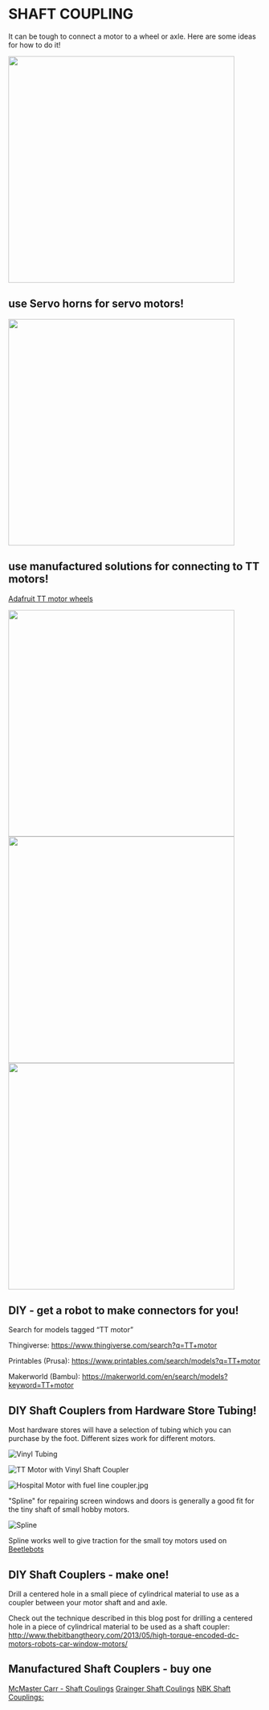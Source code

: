 # SHAFT COUPLING
It can be tough to connect a motor to a wheel or axle. Here are some ideas for how to do it!

<img src="/ShaftCoupling/images/motor_SingleStageDrive.jpg" width="450">


## use Servo horns for servo motors!

<!-- ![Servo Horns](images/servoHorns.jpg) -->
<img src="/ShaftCoupling/images/servoHorns.jpg" width="450">



## use manufactured solutions for connecting to TT motors!

[Adafruit TT motor wheels](https://www.adafruit.com/search?q=TT+motor+wheel)

<!-- ![TTmotor Paddle Wheel](images/TTmotor_paddleWheel.jpg) -->
<img src="/ShaftCoupling/images/TTmotor_paddleWheel.jpg" width="450">

<!-- ![TTmotor Pulley Wheel](images/TTmotor_pulleyWheel.jpg) -->
<img src="/ShaftCoupling//images/TTmotor_pulleyWheel.jpg" width="450">

<img src="/ShaftCoupling/images/TTmotor_TechnicsWheel.jpg" width="450">



## DIY - get a robot to make connectors for you!

Search for models tagged “TT motor”

Thingiverse: https://www.thingiverse.com/search?q=TT+motor

Printables (Prusa): https://www.printables.com/search/models?q=TT+motor

Makerworld (Bambu): https://makerworld.com/en/search/models?keyword=TT+motor




## DIY Shaft Couplers from Hardware Store Tubing!
  
Most hardware stores will have a selection of tubing which you can purchase by the foot. Different sizes work for different motors. 
  
![Vinyl Tubing](images/VinylTubing.jpg) 

![TT Motor with Vinyl Shaft Coupler](images/TTMotor_WithVinylShaftCoupler.jpg) 

![Hospital Motor with fuel line coupler.jpg](images/HospitalMotor_withFuelLine.jpg)

"Spline" for repairing screen windows and doors is generally a good fit for the tiny shaft of small hobby motors.

![Spline](images/Spline.jpg)

Spline works well to give traction for the small toy motors used on [Beetlebots](https://makezine.com/projects/make-12/beetlebots/)


## DIY Shaft Couplers - make one!

Drill a centered hole in a small piece of cylindrical material to use as a coupler between your motor shaft and and axle.

Check out the technique described in this blog post for drilling a centered hole in a piece of cylindrical material to be used as a shaft coupler: http://www.thebitbangtheory.com/2013/05/high-torque-encoded-dc-motors-robots-car-window-motors/


## Manufactured Shaft Couplers - buy one

[McMaster Carr - Shaft Coulings](https://www.mcmaster.com/shaft-couplings/)
[Grainger Shaft Coulings](https://www.grainger.com/category/power-transmission/shaft-couplings-collars-and-universal-joints)
[NBK Shaft Couplings:](https://www.nbk1560.com/en-US/products/coupling/couplicon/?gclid=Cj0KCQiAoY-PBhCNARIsABcz773Dp9iZv4wEpHo0CxMjjO2Ldcx8zSvrPdtyZYVgNO41UH2fVYFc_aYaAq2LEALw_wcB)




